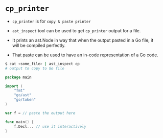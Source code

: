 # `cp_printer`

-   `cp_printer` is for `copy & paste printer`

-   `ast_inspect` tool can be used to get `cp_printer` output for a file.

-   It prints an ast.Node in way that when the output pasted in a Go file, it will be compiled perfectly.

-   That paste can be used to have an in-code representation of a Go code.

```sh
$ cat <some_file> | ast_inspect cp
# output to copy to Go file
```

```Go
package main

import (
    "fmt"
    "go/ast"
    "go/token"
)

var f = // paste the output here

func main() {
    f.Decl... // use it interactively
}
```
